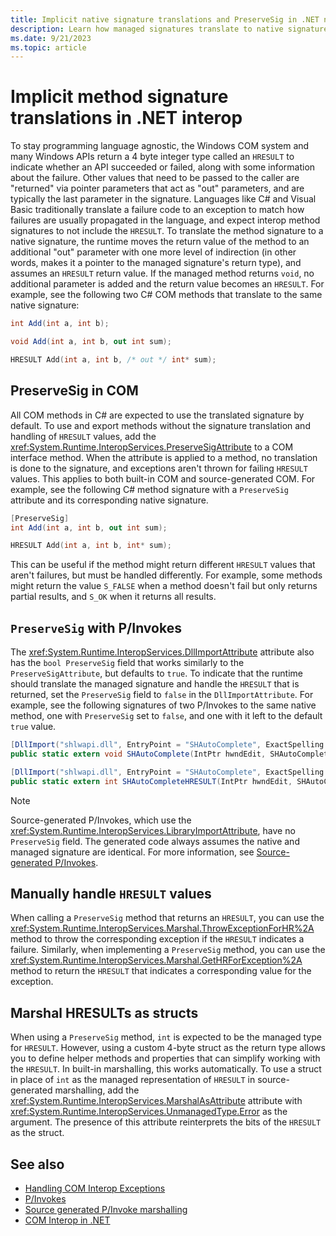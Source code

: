 ```yaml
---
title: Implicit native signature translations and PreserveSig in .NET native interop
description: Learn how managed signatures translate to native signatures for interop methods in .NET
ms.date: 9/21/2023
ms.topic: article
---
```


# Implicit method signature translations in .NET interop

To stay programming language agnostic, the Windows COM system and many Windows APIs return a 4 byte integer type called an `HRESULT` to indicate whether an API succeeded or failed, along with some information about the failure. Other values that need to be passed to the caller are "returned" via pointer parameters that act as "out" parameters, and are typically the last parameter in the signature. Languages like C# and Visual Basic traditionally translate a failure code to an exception to match how failures are usually propagated in the language, and expect interop method signatures to not include the `HRESULT`. To translate the method signature to a native signature, the runtime moves the return value of the method to an additional "out" parameter with one more level of indirection (in other words, makes it a pointer to the managed signature's return type), and assumes an `HRESULT` return value. If the managed method returns `void`, no additional parameter is added and the return value becomes an `HRESULT`. For example, see the following two C# COM methods that translate to the same native signature:

```csharp
int Add(int a, int b);

void Add(int a, int b, out int sum);
```

```c
HRESULT Add(int a, int b, /* out */ int* sum);
```

## PreserveSig in COM

All COM methods in C# are expected to use the translated signature by default. To use and export methods without the signature translation and handling of `HRESULT` values, add the <xref:System.Runtime.InteropServices.PreserveSigAttribute> to a COM interface method. When the attribute is applied to a method, no translation is done to the signature, and exceptions aren't thrown for failing `HRESULT` values. This applies to both built-in COM and source-generated COM. For example, see the following C# method signature with a `PreserveSig` attribute and its corresponding native signature.

```csharp
[PreserveSig]
int Add(int a, int b, out int sum);
```

```c
HRESULT Add(int a, int b, int* sum);
```

This can be useful if the method might return different `HRESULT` values that aren't failures, but must be handled differently. For example, some methods might return the value `S_FALSE` when a method doesn't fail but only returns partial results, and `S_OK` when it returns all results.

## `PreserveSig` with P/Invokes

The <xref:System.Runtime.InteropServices.DllImportAttribute> attribute also has the `bool PreserveSig` field that works similarly to the `PreserveSigAttribute`, but defaults to `true`. To indicate that the runtime should translate the managed signature and handle the `HRESULT` that is returned, set the `PreserveSig` field to `false` in the `DllImportAttribute`. For example, see the following signatures of two P/Invokes to the same native method, one with `PreserveSig` set to `false`, and one with it left to the default `true` value.

```csharp
[DllImport("shlwapi.dll", EntryPoint = "SHAutoComplete", ExactSpelling = true, PreserveSig = false)]
public static extern void SHAutoComplete(IntPtr hwndEdit, SHAutoCompleteFlags dwFlags);

[DllImport("shlwapi.dll", EntryPoint = "SHAutoComplete", ExactSpelling = true)]
public static extern int SHAutoCompleteHRESULT(IntPtr hwndEdit, SHAutoCompleteFlags dwFlags);
```

> [!NOTE]
> Source-generated P/Invokes, which use the <xref:System.Runtime.InteropServices.LibraryImportAttribute>, have no `PreserveSig` field. The generated code always assumes the native and managed signature are identical. For more information, see [Source-generated P/Invokes](./pinvoke-source-generation.md#differences-from-dllimport).

## Manually handle `HRESULT` values

When calling a `PreserveSig` method that returns an `HRESULT`, you can use the <xref:System.Runtime.InteropServices.Marshal.ThrowExceptionForHR%2A> method to throw the corresponding exception if the `HRESULT` indicates a failure. Similarly, when implementing a `PreserveSig` method, you can use the <xref:System.Runtime.InteropServices.Marshal.GetHRForException%2A> method to return the `HRESULT` that indicates a corresponding value for the exception.

## Marshal HRESULTs as structs

When using a `PreserveSig` method, `int` is expected to be the managed type for `HRESULT`. However, using a custom 4-byte struct as the return type allows you to define helper methods and properties that can simplify working with the `HRESULT`. In built-in marshalling, this works automatically. To use a struct in place of `int` as the managed representation of `HRESULT` in source-generated marshalling, add the <xref:System.Runtime.InteropServices.MarshalAsAttribute> attribute with <xref:System.Runtime.InteropServices.UnmanagedType.Error> as the argument. The presence of this attribute reinterprets the bits of the `HRESULT` as the struct.

## See also

- [Handling COM Interop Exceptions](../../standard/exceptions/handling-com-interop-exceptions.md)
- [P/Invokes](./pinvoke.md)
- [Source generated P/Invoke marshalling](./pinvoke-source-generation.md)
- [COM Interop in .NET](./cominterop.md)
